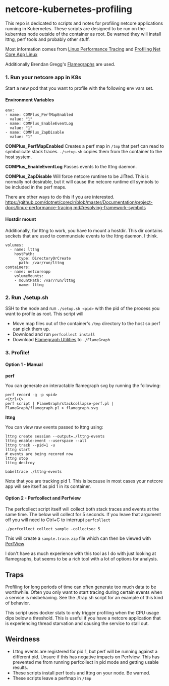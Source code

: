 # netcore-kubernetes-profiling

This repo is dedicated to scripts and notes for profiling netcore applications running in Kubernetes.  These scripts are designed to be run on the kuberntes node outside of the container as root.  Be warned they will install lttng, perf tools and probably other stuff.

Most information comes from [Linux Performance Tracing](https://github.com/dotnet/coreclr/blob/master/Documentation/project-docs/linux-performance-tracing.md) and [Profiling Net Core App Linux](https://codeblog.dotsandbrackets.com/profiling-net-core-app-linux/)

Additionally Brendan Gregg's [Flamegraphs](https://github.com/brendangregg/FlameGraph) are used.

### 1. Run your netcore app in K8s
Start a new pod that you want to profile with the following env vars set.

#### Environment Variables

```
env:
- name: COMPlus_PerfMapEnabled 
  value: "1"
- name: COMPlus_EnableEventLog
  value: "1"
- name: COMPlus_ZapDisable
  value: "1"
```

**COMPlus_PerfMapEnabled**
Creates a perf map in `/tmp` that perf can read to symbolicate stack traces.  `./setup.sh` copies them from the container to the host system.

**COMPlus_EnableEventLog**
Passes events to the lttng daemon. 

**COMPlus_ZapDisable**
Will force netcore runtime to be JITted.  This is normally not desirable, but it will cause the netcore runtime dll symbols to be included in the perf maps.

There are other ways to do this if you are interested. https://github.com/dotnet/coreclr/blob/master/Documentation/project-docs/linux-performance-tracing.md#resolving-framework-symbols

#### Hostdir mount

Additionally, for lttng to work, you have to mount a hostdir.  This dir contains sockets that are used to communciate events to the lttng daemon.  I think.

```
volumes:
  - name: lttng
    hostPath:
      type: DirectoryOrCreate
      path: /var/run/lttng
containers:
  - name: netcoreapp
    volumeMounts:
    - mountPath: /var/run/lttng
      name: lttng
```

### 2. Run ./setup.sh
SSH to the node and run `./setup.sh <pid>` with the pid of the process you want to profile as root.  This script will

- Move map files out of the container's `/tmp` directory to the host so perf can pick them up.
- Download and run `perfcollect install`
- Download [Flamegraph Utilities](https://github.com/brendangregg/FlameGraph) to `./FlameGraph`

### 3. Profile!

#### Option 1 - Manual

**perf**

You can generate an interactable flamegraph svg by running the following:
```
perf record -g -p <pid>
<Ctrl+C>
perf script | FlameGraph/stackcollapse-perf.pl | FlameGraph/flamegraph.pl > flamegraph.svg
```

**lttng**

You can view raw events passed to lttng using:

```
lttng create session --output=./lttng-events
lttng enable-event --userspace --all
lttng track --pid=1 -u
lttng start
# events are being recored now
lttng stop
lttng destroy

babeltrace ./lttng-events
```

Note that you are tracking pid 1.  This is because in most cases your netcore app will see itself as pid 1 in its container.

#### Option 2 - Perfcollect and Perfview

The perfcollect script itself will collect both stack traces and events at the same time.  The below will collect for 5 seconds.  If you leave that argument off you will need to Ctrl+C to interrupt `perfcollect`

`./perfcollect collect sample -collectsec 5`

This will create a `sample.trace.zip` file which can then be viewed with [PerfView](https://github.com/Microsoft/perfview/blob/master/documentation/Downloading.md)

I don't have as much experience with this tool as I do with just looking at flamegraphs, but seems to be a rich tool with a lot of options for analysis.

## Traps

Profiling for long periods of time can often generate too much data to be worthwhile.  Often you only want to start tracing during certain events when a service is misbehaving.  See the ./trap.sh script for an example of this kind of behavior.

This script uses docker stats to only trigger profiling when the CPU usage dips below a threshold.  This is useful if you have a netcore application that is experiencing thread starvation and causing the service to stall out.

## Weirdness

- Lttng events are registered for pid 1, but perf will be running against a different pid.  Unsure if this has negative impacts on Perfview.  This has prevented me from running perfcollect in pid mode and getting usable results.
- These scripts install perf tools and lttng on your node.  Be warned.
- These scripts leave a perfmap in `/tmp`